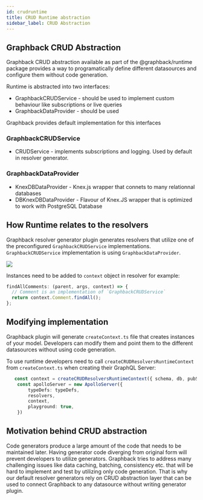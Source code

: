 ```yaml
---
id: crudruntime
title: CRUD Runtime abstraction
sidebar_label: CRUD Abstraction
---
```


## Graphback CRUD Abstraction

Graphback CRUD abstraction available as part of the @graphback/runtime package provides a way to programatically define different datasources and configure them without code generation.

Runtime is abstracted into two interfaces:

- GraphbackCRUDService - should be used to implement custom behaviour like subscriptions or live queries
- GraphbackDataProvider - should be used

Graphback provides default implementation for this interfaces

### GraphbackCRUDService

- CRUDService - implements subscriptions and logging. Used by default in resolver generator.

### GraphbackDataProvider

- KnexDBDataProvider - Knex.js wrapper that connets to many relationnal databases
- DBKnexDBDataProvider - Flavour of Knex.JS wrapper that is optimized to work with PostgreSQL Database

## How Runtime relates to the resolvers

Graphback resolver generator plugin generates resolvers that utilize one of the preconfigured `GraphbackCRUDService` implementations.
`GraphbackCRUDService` implementation is using `GraphbackDataProvider`.

![](/img/runtime.png)

Instances need to be added to `context` object in resolver for example:

```js
findAllComments: (parent, args, context) => {
  // Comment is an implementation of `GraphbackCRUDService` 
  return context.Comment.findAll();
};
```


## Modifying implementation

Graphback plugin will generate `createContext.ts` file that creates instances of your model.
Developers can modify them and point them to the different datasources without using code generation.

To use runtime developers need to call `createCRUDResolversRuntimeContext` from `createContext.ts` when creating their GraphQL Server:

```ts
   const context = createCRUDResolversRuntimeContext({ schema, db, pubSub });
    const apolloServer = new ApolloServer({
        typeDefs: typeDefs,
        resolvers,
        context,
        playground: true,
    })
```

## Motivation behind CRUD abstraction

Code generators produce a large amount of the code that needs to be maintained later.
Having generator code diverging from original form will prevent developers to utilize generators.
Graphback tries to address many challenging issues like data caching, batching, consistency etc. that will be hard to implement and test by utilizing only code generation.
That is why our default resolver generators rely on CRUD abstraction layer that can be used to connect Graphback to any datasource without writing generator plugin.